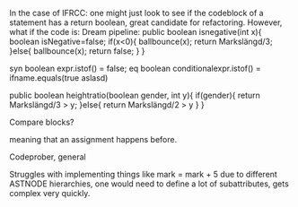 In the case of IFRCC: one might just look to see if the codeblock of a statement has a return boolean,
 great candidate for refactoring. However, what if the code is:
Dream pipeline:
public boolean isnegative(int x){
boolean isNegative=false;
if(x<0){
    ballbounce(x);
    return Markslängd/3;
}else{
    ballbounce(x);
    return false;
}
}

syn boolean expr.istof() = false;
eq boolean conditionalexpr.istof() =  ifname.equals(true aslasd) 

public boolean heightratio(boolean gender, int y){
if(gender){
    return Markslängd/3 > y;
}else{
    return Markslängd/2 > y
}
}


Compare blocks?


meaning that an assignment happens before.


Codeprober, general


Struggles with implementing things like mark = mark + 5 due to different ASTNODE hierarchies, one would need to define a lot of subattributes, gets complex very quickly.
